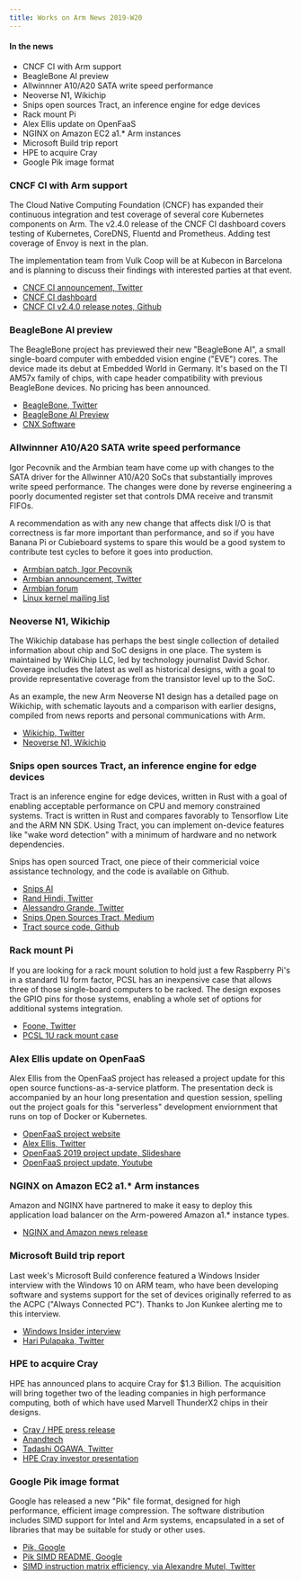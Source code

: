 ```yaml
---
title: Works on Arm News 2019-W20
---
```

#### In the news

* CNCF CI with Arm support
* BeagleBone AI preview
* Allwinnner A10/A20 SATA write speed performance
* Neoverse N1, Wikichip
* Snips open sources Tract, an inference engine for edge devices
* Rack mount Pi
* Alex Ellis update on OpenFaaS
* NGINX on Amazon EC2 a1.* Arm instances
* Microsoft Build trip report
* HPE to acquire Cray
* Google Pik image format

### CNCF CI with Arm support

The Cloud Native Computing Foundation (CNCF) has expanded their
continuous integration and test coverage of several core Kubernetes
components on Arm. The v2.4.0 release of the CNCF CI dashboard
covers testing of Kubernetes, CoreDNS, Fluentd and Prometheus.
Adding test coverage of Envoy is next in the plan.

The implementation team from Vulk Coop will be at Kubecon in
Barcelona and is planning to discuss their findings with interested
parties at that event.

* [CNCF CI announcement, Twitter](https://twitter.com/cncfci/status/1129056343191638016)
* [CNCF CI dashboard](http://cncf.ci)
* [CNCF CI v2.4.0 release notes, Github](https://github.com/crosscloudci/crosscloudci/wiki/CNCF-CI-v2.4.0-Release-Notes#whats-new-in-v240)

### BeagleBone AI preview

The BeagleBone project has previewed their new "BeagleBone AI",
a small single-board computer with embedded vision engine ("EVE")
cores. The device made its debut at Embedded World in Germany.
It's based on the TI AM57x family of chips, with cape header
compatibility with previous BeagleBone devices. No pricing has
been announced.

* [BeagleBone, Twitter](https://twitter.com/beagleboardorg/status/1129059894739505152)
* [BeagleBone AI Preview](https://beagleboard.org/blog/2019-05-16-beaglebone-ai-preview)
* [CNX Software](https://www.cnx-software.com/2019/02/28/ti-am5729-beaglebone-ai-dsp-eve/)

### Allwinnner A10/A20 SATA write speed performance

Igor Pecovnik and the Armbian team have come up with changes
to the SATA driver for the Allwinner A10/A20 SoCs that substantially
improves write speed performance. The changes were done by reverse
engineering a poorly documented register set that controls DMA
receive and transmit FIFOs.

A recommendation as with any new change that affects disk I/O is that
correctness is far more important than performance, and so if you
have Banana Pi or Cubieboard systems to spare this would be a good
system to contribute test cycles to before it goes into production.

* [Armbian patch, Igor Pecovnik](https://github.com/armbian/build/commit/c4281e5957734d8d2eb300c02e713077bf296c4d)
* [Armbian announcement, Twitter](https://twitter.com/armbian/status/1127638533630459904)
* [Armbian forum](https://forum.armbian.com/topic/10352-a20-sata-write-speed-improvement)
* [Linux kernel mailing list](http://lkml.iu.edu/hypermail/linux/kernel/1905.1/03506.html)

### Neoverse N1, Wikichip

The Wikichip database has perhaps the best single collection of detailed
information about chip and SoC designs in one place. The system is
maintained by WikiChip LLC, led by technology journalist David Schor.
Coverage includes the latest as well as historical designs, with a goal
to provide representative coverage from the transistor level up to the SoC.

As an example, the new Arm Neoverse N1 design has a detailed page
on Wikichip, with schematic layouts and a comparison with earlier
designs, compiled from news reports and personal communications with Arm.

* [Wikichip, Twitter](https://twitter.com/wikichip)
* [Neoverse N1, Wikichip](https://en.wikichip.org/wiki/arm_holdings/microarchitectures/neoverse_n1)

### Snips open sources Tract, an inference engine for edge devices

Tract is an inference engine for edge devices, written in Rust with
a goal of enabling acceptable performance on CPU and memory
constrained systems. Tract is written in Rust and compares
favorably to Tensorflow Lite and the ARM NN SDK. Using Tract,
you can implement on-device features like "wake word detection"
with a minimum of hardware and no network dependencies.

Snips has open sourced Tract, one piece of their commericial
voice assistance technology, and the code is available on Github.

* [Snips AI](https://snips.ai)
* [Rand Hindi, Twitter](https://twitter.com/randhindi/status/1126862817339035649)
* [Alessandro Grande, Twitter](https://twitter.com/AlessandroDevs/status/1128242661046005760)
* [Snips Open Sources Tract, Medium](https://medium.com/snips-ai/snips-open-sources-tract-cdc50f437ef2)
* [Tract source code, Github](https://github.com/snipsco/tract)

### Rack mount Pi

If you are looking for a rack mount solution to hold just a few
Raspberry Pi's in a standard 1U form factor, PCSL has an inexpensive
case that allows three of those single-board computers to be
racked. The design exposes the GPIO pins for those systems,
enabling a whole set of options for additional systems integration.

* [Foone, Twitter](https://twitter.com/Foone/status/1129047989329244161)
* [PCSL 1U rack mount case](http://www.pcsl.eu/index.php?route=product/product&product_id=306)

### Alex Ellis update on OpenFaaS

Alex Ellis from the OpenFaaS project has released a project
update for this open source functions-as-a-service platform.
The presentation deck is accompanied by an hour long presentation
and question session, spelling out the project goals for this
"serverless" development enviornment that runs on top of Docker
or Kubernetes.

* [OpenFaaS project website](https://www.openfaas.com/)
* [Alex Ellis, Twitter](https://twitter.com/alexellisuk/)
* [OpenFaaS 2019 project update, Slideshare](https://www.slideshare.net/AlexEllis11/openfaas-2019-project-update)
* [OpenFaaS project update, Youtube](https://www.youtube.com/watch?v=Hj_XeYXSaxw)

### NGINX on Amazon EC2 a1.* Arm instances

Amazon and NGINX have partnered to make it easy to deploy this
application load balancer on the Arm-powered Amazon a1.* instance
types.

* [NGINX and Amazon news release](https://www.nginx.com/press/nginx-announces-new-public-cloud-offerings/)

### Microsoft Build trip report

Last week's Microsoft Build conference featured a Windows Insider
interview with the Windows 10 on ARM team, who have been developing
software and systems support for the set of devices originally referred
to as the ACPC ("Always Connected PC"). Thanks to Jon Kunkee alerting
me to this interview.

* [Windows Insider interview](https://mixer.com/WindowsInsider?vod=102669168)
* [Hari Pulapaka, Twitter](https://twitter.com/TheRealHariP/status/1126490610611904512?s=20)

### HPE to acquire Cray

HPE has announced plans to acquire Cray for $1.3 Billion. The acquisition
will bring together two of the leading companies in high performance
computing, both of which have used Marvell ThunderX2 chips in their designs.

* [Cray / HPE press release](https://www.cray.com/company/news-and-media/hpe-acquisition-press-release)
* [Anandtech](https://www.anandtech.com/show/14358/hewlett-packard-enterprise-to-acquire-cray-for-13-billion)
* [Tadashi OGAWA, Twitter](https://twitter.com/ogawa_tter/status/1129379944419606528)
* [HPE Cray investor presentation](https://investors.hpe.com/~/media/Files/H/HP-Enterprise-IR/documents/hpe-cray-investor-presentation-final.pdf)

### Google Pik image format

Google has released a new "Pik" file format, designed
for high performance, efficient image compression.
The software distribution includes SIMD support for
Intel and Arm systems, encapsulated in a set of
libraries that may be suitable for study or other
uses.

* [Pik, Google](https://github.com/google/pik)
* [Pik SIMD README, Google](https://github.com/google/pik/blob/master/pik/simd/README.md)
* [SIMD instruction matrix efficiency, via Alexandre Mutel, Twitter](https://twitter.com/xoofx/status/1129298114907693058)